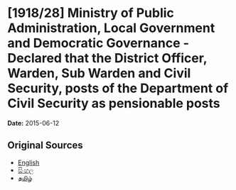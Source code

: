 # [1918/28] Ministry of Public Administration, Local Government and Democratic Governance - Declared that the District Officer, Warden, Sub Warden and Civil Security, posts of the Department of Civil Security as pensionable posts

**Date:** 2015-06-12

## Original Sources

- [English](https://documents.gov.lk/view/extra-gazettes/2015/6/1918-28_E.pdf)
- [සිංහල](https://documents.gov.lk/view/extra-gazettes/2015/6/1918-28_S.pdf)
- [தமிழ்](https://documents.gov.lk/view/extra-gazettes/2015/6/1918-28_T.pdf)
